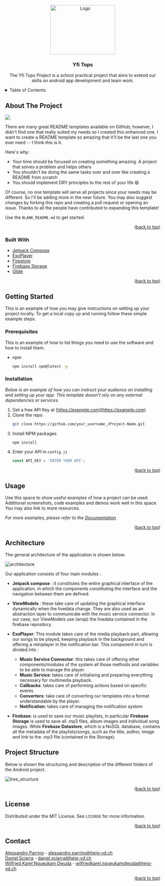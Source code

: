 <div align="center">
    <img src="images/logo.png" alt="Logo" width="210" height="160">

  <h3 align="center">Yfi Tops</h3>

  <p align="center">
    The Yfi Tops Project is a school practical project that aims to extend our skills on android app development and team work. 
    <br />
</div>
<!-- TABLE OF CONTENTS -->

<details>
  <summary>Table of Contents</summary>
  <ol>
    <li>
      <a href="#about-the-project">About The Project</a>
      <ul>
        <li><a href="#built-with">Built With</a></li>
      </ul>
    </li>
    <li>
      <a href="#getting-started">Getting Started</a>
      <ul>
        <li><a href="#prerequisites">Prerequisites</a></li>
        <li><a href="#installation">Installation</a></li>
      </ul>
    </li>
    <li><a href="#usage">Usage</a></li>
    <li><a href="#architecture">Architecture</a></li>
    <li><a href="#project structure">Project Structure</a></li>
    <li><a href="#license">License</a></li>
    <li><a href="#contact">Contact</a></li>
  </ol>
</details>



<!-- ABOUT THE PROJECT -->

## About The Project

![](images/screen_1.jpg)

There are many great README templates available on GitHub; however, I didn't find one that really suited my needs so I created this enhanced one. I want to create a README template so amazing that it'll be the last one you ever need -- I think this is it.

Here's why:
* Your time should be focused on creating something amazing. A project that solves a problem and helps others
* You shouldn't be doing the same tasks over and over like creating a README from scratch
* You should implement DRY principles to the rest of your life :smile:

Of course, no one template will serve all projects since your needs may be different. So I'll be adding more in the near future. You may also suggest changes by forking this repo and creating a pull request or opening an issue. Thanks to all the people have contributed to expanding this template!

Use the `BLANK_README.md` to get started.

<p align="right">(<a href="#top">back to top</a>)</p>

### Built With

* [Jetpack Compose](https://developer.android.com/jetpack/compose)
* [ExoPlayer](https://exoplayer.dev)
* [Firestore](https://firebase.google.com/docs/firestore)
* [Firebase Storage](https://firebase.google.com/docs/storage)
* [Glide](https://github.com/bumptech/glide)

<p align="right">(<a href="#top">back to top</a>)</p>



<!-- GETTING STARTED -->

## Getting Started

This is an example of how you may give instructions on setting up your project locally.
To get a local copy up and running follow these simple example steps.

### Prerequisites

This is an example of how to list things you need to use the software and how to install them.
* npm
  ```sh
  npm install npm@latest -g
  ```

### Installation

_Below is an example of how you can instruct your audience on installing and setting up your app. This template doesn't rely on any external dependencies or services._

1. Get a free API Key at [https://example.com](https://example.com)
2. Clone the repo
   ```sh
   git clone https://github.com/your_username_/Project-Name.git
   ```
3. Install NPM packages
   ```sh
   npm install
   ```
4. Enter your API in `config.js`
   ```js
   const API_KEY = 'ENTER YOUR API';
   ```

<p align="right">(<a href="#top">back to top</a>)</p>



<!-- USAGE EXAMPLES -->
## Usage

Use this space to show useful examples of how a project can be used. Additional screenshots, code examples and demos work well in this space. You may also link to more resources.

_For more examples, please refer to the [Documentation](https://example.com)_

<p align="right">(<a href="#top">back to top</a>)</p>

<!-- ARCHITECTURE -->

## Architecture

The general architecture of the application is shown below.

![architecture](images/architecture.png)

Our application consists of four main modules :
- **Jetpack compose** : it constitutes the entire graphical interface of the application, in which the components constituting the interface and the navigation between them are defined.

- **ViewModels** : these take care of updating the graphical interface dynamically when the livedata change. They are also used as an abstraction layer to communicate with the music service connector. In our case, our ViewModels use (wrap) the livedata contained in the firebase repository.

- **ExoPlayer**: This module takes care of the media playback part, allowing our songs to be played, keeping playback in the background and offering a miniplayer in the notification bar. This component in turn is divided into :
  - **Music Service Connector**: this takes care of offering other components/modules of the system all those methods and variables to be able to manage the player.
  - **Music Service**: takes care of initialising and preparing everything necessary for multimedia playback.
  - **Callbacks**: takes care of performing actions based on specific events
  - **Converters**: take care of converting our templates into a format understandable by the player.
  - **Notification:** takes care of managing the notification system

- **Firebase**: is used to save our music playlists, in particular **Firebase Storage** is used to save all .mp3 files, album images and individual song images. While **Firebase Datastore**, which is a NoSQL database, contains all the metadata of the playlists/songs, such as the title, author, image and link to the .mp3 file (contained in the Storage).

<!-- PROJECT STRUCTURE-->

## Project Structure

Below is shown the structuring and description of the different folders of the Android project.

![tree_structure](images/folders_tree.png)

<p align="right">(<a href="#top">back to top</a>)</p>



<!-- LICENSE -->

## License

Distributed under the MIT License. See `LICENSE` for more information.

<p align="right">(<a href="#top">back to top</a>)</p>



<!-- CONTACT -->

## Contact

[Alessandro Parrino](https://github.com/Alessandro-AP) - alessandro.parrino@heig-vd.ch <br>
[Daniel Sciarra](https://github.com/DS-Daniel) - daniel.sciarra@heig-vd.ch <br>
[Wilfried Karel Ngueukam Djeuda](https://github.com/wilfried01) - wilfriedkarel.ngueukamdjeuda@heig-vd.ch

<p align="right">(<a href="#top">back to top</a>)</p>
